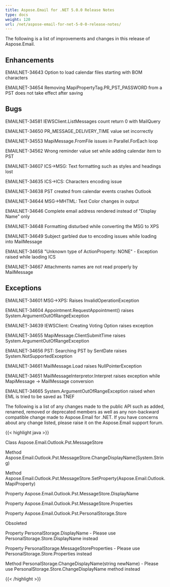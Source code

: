 ```yaml
---
title: Aspose.Email for .NET 5.0.0 Release Notes
type: docs
weight: 120
url: /net/aspose-email-for-net-5-0-0-release-notes/
---
```


The following is a list of improvements and changes in this release of Aspose.Email.
## **Enhancements**
EMAILNET-34643 Option to load calendar files starting with BOM characters

EMAILNET-34654 Removing MapiPropertyTag.PR_PST_PASSWORD from a PST does not take effect after saving
## **Bugs**
EMAILNET-34581 IEWSClient.ListMessages count return 0 with MailQuery

EMAILNET-34650 PR_MESSAGE_DELIVERY_TIME value set incorrectly

EMAILNET-34553 MapiMessage.FromFile issues in Parallel.ForEach loop

EMAILNET-34562 Wrong reminder value set while adding calendar item to PST

EMAILNET-34607 ICS->MSG: Text formatting such as styles and headings lost

EMAILNET-34635 ICS->ICS: Characters encoding issue

EMAILNET-34638 PST created from calendar events crashes Outlook

EMAILNET-34644 MSG->MHTML: Text Color changes in output

EMAILNET-34646 Complete email address rendered instead of "Display Name" only

EMAILNET-34648 Formatting disturbed while converting the MSG to XPS

EMAILNET-34649 Subject garbled due to encoding issues while loading into MailMessage

EMAILNET-34658 "Unknown type of ActionProperty: NONE" - Exception raised while laoding ICS

EMAILNET-34667 Attachments names are not read properly by MailMessage
## **Exceptions**
EMAILNET-34601 MSG->XPS: Raises InvalidOperationException

EMAILNET-34604 Appointment.RequestAppointment() raises System.ArgumentOutOfRangeException

EMAILNET-34639 IEWSClient: Creating Voting Option raises exception

EMAILNET-34655 MapiMessage.ClientSubmitTime raises System.ArgumentOutOfRangeException

EMAILNET-34656 PST: Searching PST by SentDate raises System.NotSupportedException

EMAILNET-34661 MailMessage.Load raises NullPointerException

EMAILNET-34651 MailMessageInterpretor.Interpret raises exception while MapiMessage -> MailMessage conversion

EMAILNET-34665 System.ArgumentOutOfRangeException raised when EML is tried to be saved as TNEF

The following is a list of any changes made to the public API such as added, renamed, removed or deprecated members as well as any non-backward compatible change made to Aspose.Email for .NET. If you have concerns about any change listed, please raise it on the Aspose.Email support forum.

{{< highlight java >}}

 Class Aspose.Email.Outlook.Pst.MessageStore

Method Aspose.Email.Outlook.Pst.MessageStore.ChangeDisplayName(System.String)

Method Aspose.Email.Outlook.Pst.MessageStore.SetProperty(Aspose.Email.Outlook.MapiProperty)

Property Aspose.Email.Outlook.Pst.MessageStore.DisplayName

Property Aspose.Email.Outlook.Pst.MessageStore.Properties

Property Aspose.Email.Outlook.Pst.PersonalStorage.Store

Obsoleted

Property PersonalStorage.DisplayName - Please use PersonalStorage.Store.DisplayName instead

Property PersonalStorage.MessageStoreProperties - Please use PersonalStorage.Store.Properties instead

Method PersonalStorage.ChangeDisplayName(string newName) - Please use PersonalStorage.Store.ChangeDisplayName method instead

{{< /highlight >}}
